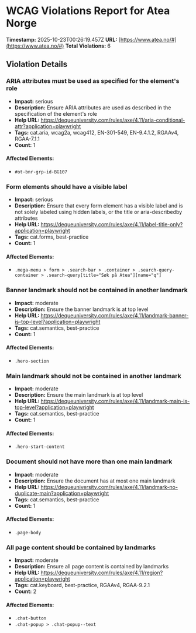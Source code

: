 # WCAG Violations Report for Atea Norge

**Timestamp:** 2025-10-23T00:26:19.457Z
**URL:** [https://www.atea.no/#](https://www.atea.no/#)
**Total Violations:** 6

## Violation Details

### ARIA attributes must be used as specified for the element's role

- **Impact:** serious
- **Description:** Ensure ARIA attributes are used as described in the specification of the element's role
- **Help URL:** https://dequeuniversity.com/rules/axe/4.11/aria-conditional-attr?application=playwright
- **Tags:** cat.aria, wcag2a, wcag412, EN-301-549, EN-9.4.1.2, RGAAv4, RGAA-7.1.1
- **Count:** 1

#### Affected Elements:

- `#ot-bnr-grp-id-BG107`

### Form elements should have a visible label

- **Impact:** serious
- **Description:** Ensure that every form element has a visible label and is not solely labeled using hidden labels, or the title or aria-describedby attributes
- **Help URL:** https://dequeuniversity.com/rules/axe/4.11/label-title-only?application=playwright
- **Tags:** cat.forms, best-practice
- **Count:** 1

#### Affected Elements:

- `.mega-menu > form > .search-bar > .container > .search-query-container > .search-query[title="Søk på Atea"][name="q"]`

### Banner landmark should not be contained in another landmark

- **Impact:** moderate
- **Description:** Ensure the banner landmark is at top level
- **Help URL:** https://dequeuniversity.com/rules/axe/4.11/landmark-banner-is-top-level?application=playwright
- **Tags:** cat.semantics, best-practice
- **Count:** 1

#### Affected Elements:

- `.hero-section`

### Main landmark should not be contained in another landmark

- **Impact:** moderate
- **Description:** Ensure the main landmark is at top level
- **Help URL:** https://dequeuniversity.com/rules/axe/4.11/landmark-main-is-top-level?application=playwright
- **Tags:** cat.semantics, best-practice
- **Count:** 1

#### Affected Elements:

- `.hero-start-content`

### Document should not have more than one main landmark

- **Impact:** moderate
- **Description:** Ensure the document has at most one main landmark
- **Help URL:** https://dequeuniversity.com/rules/axe/4.11/landmark-no-duplicate-main?application=playwright
- **Tags:** cat.semantics, best-practice
- **Count:** 1

#### Affected Elements:

- `.page-body`

### All page content should be contained by landmarks

- **Impact:** moderate
- **Description:** Ensure all page content is contained by landmarks
- **Help URL:** https://dequeuniversity.com/rules/axe/4.11/region?application=playwright
- **Tags:** cat.keyboard, best-practice, RGAAv4, RGAA-9.2.1
- **Count:** 2

#### Affected Elements:

- `.chat-button`
- `.chat-popup > .chat-popup--text`
